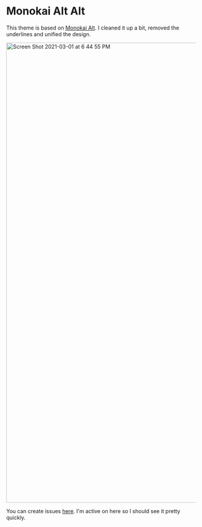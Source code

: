 # Monokai Alt Alt
This theme is based on [Monokai Alt](https://github.com/sarcadass/vscode-monokai-alt). I cleaned it up a bit, removed the underlines and unified the design.

<img width="1222" alt="Screen Shot 2021-03-01 at 6 44 55 PM" src="https://user-images.githubusercontent.com/39813066/109584376-96f5d400-7abe-11eb-9331-af5d17604994.png">


You can create issues [here](/issues). I'm active on here so I should see it pretty quickly.
